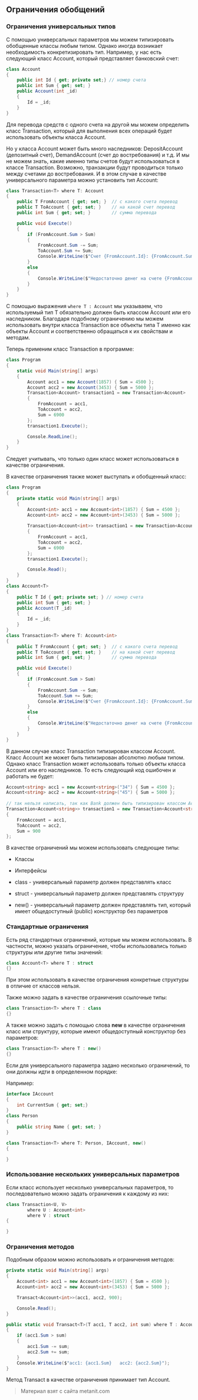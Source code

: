 ## Ограничения обобщений

### Ограничения универсальных типов

С помощью универсальных параметров мы можем типизировать обобщенные классы любым типом. Однако иногда возникает необходимость конкретизировать тип. Например, у нас есть следующий класс Account, который представляет банковский счет:

```cs
class Account
{
    public int Id { get; private set;} // номер счета
    public int Sum { get; set; }
    public Account(int _id)
    {
        Id = _id;
    }
}
```

Для перевода средств с одного счета на другой мы можем определить класс Transaction, который для выполнения всех операций будет использовать объекты класса Account.

Но у класса Account может быть много наследников: DepositAccount (депозитный счет), DemandAccount (счет до востребования) и т.д. И мы не можем знать, какие именно типы счетов будут использоваться в классе Transaction. Возможно, транзакции будут проводиться только между счетами до востребования. И в этом случае в качестве универсального параметра можно установить тип Account:

```cs
class Transaction<T> where T: Account
{
    public T FromAccount { get; set; }  // с какого счета перевод
    public T ToAccount { get; set; }    // на какой счет перевод
    public int Sum { get; set; }        // сумма перевода

    public void Execute()
    {
        if (FromAccount.Sum > Sum)
        {
            FromAccount.Sum -= Sum;
            ToAccount.Sum += Sum;
            Console.WriteLine($"Счет {FromAccount.Id}: {FromAccount.Sum}$ \nСчет {ToAccount.Id}: {ToAccount.Sum}$");
        }
        else
        {
            Console.WriteLine($"Недостаточно денег на счете {FromAccount.Id}");
        }
    }
}
```

С помощью выражения `where T : Account` мы указываем, что используемый тип T обязательно должен быть классом Account или его наследником. Благодаря подобному ограничению мы можем использовать внутри класса Transaction все объекты типа T именно как объекты Account и соответственно обращаться к их свойствам и методам.

Теперь применим класс Transaction в программе:

```cs
class Program
{
    static void Main(string[] args)
    {
        Account acc1 = new Account(1857) { Sum = 4500 };
        Account acc2 = new Account(3453) { Sum = 5000 };
        Transaction<Account> transaction1 = new Transaction<Account>
        {
            FromAccount = acc1,
            ToAccount = acc2,
            Sum = 6900
        };
        transaction1.Execute();

        Console.ReadLine();
    }
}
```

Следует учитывать, что только один класс может использоваться в качестве ограничения.

В качестве ограничения также может выступать и обобщенный класс:

```cs
class Program
{
    private static void Main(string[] args)
    {
        Account<int> acc1 = new Account<int>(1857) { Sum = 4500 };
        Account<int> acc2 = new Account<int>(3453) { Sum = 5000 };
            
        Transaction<Account<int>> transaction1 = new Transaction<Account<int>>
        {
            FromAccount = acc1,
            ToAccount = acc2,
            Sum = 6900
        };
        transaction1.Execute();

        Console.Read();
    } 
}
class Account<T>
{
    public T Id { get; private set; } // номер счета
    public int Sum { get; set; }
    public Account(T _id)
    {
        Id = _id;
    }
}
class Transaction<T> where T: Account<int>
{
    public T FromAccount { get; set; }  // с какого счета перевод
    public T ToAccount { get; set; }    // на какой счет перевод
    public int Sum { get; set; }        // сумма перевода

    public void Execute()
    {
        if (FromAccount.Sum > Sum)
        {
            FromAccount.Sum -= Sum;
            ToAccount.Sum += Sum;
            Console.WriteLine($"Счет {FromAccount.Id}: {FromAccount.Sum}$ \nСчет {ToAccount.Id}: {ToAccount.Sum}$");
        }
        else
        {
            Console.WriteLine($"Недостаточно денег на счете {FromAccount.Id}");
        }
    }
}
```

В данном случае класс Transaction типизирован классом Account<int>. Класс Account же может быть типизирован абсолютно любым типом. Однако класс Transaction может использовать только объекты класса Account<int> или его наследников. То есть следующий код ошибочен и работать не будет:

```cs
Account<string> acc1 = new Account<string>("34") { Sum = 4500 };
Account<string> acc2 = new Account<string>("45") { Sum = 5000 };
            
// так нельзя написать, так как Bank должен быть типизирован классом Account<int> или его наследником
Transaction<Account<string>> transaction1 = new Transaction<Account<string>>
{
    FromAccount = acc1,
    ToAccount = acc2,
    Sum = 900
};
```

В качестве ограничений мы можем использовать следующие типы:

- Классы

- Интерфейсы

- class - универсальный параметр должен представлять класс

- struct - универсальный параметр должен представлять структуру

- new() - универсальный параметр должен представлять тип, который имеет общедоступный (public) конструктор без параметров

### Стандартные ограничения

Есть ряд стандартных ограничений, которые мы можем использовать. В частности, можно указать ограничение, чтобы использовались только структуры или другие типы значений:

```cs
class Account<T> where T : struct
{}
```

При этом использовать в качестве ограничения конкретные структуры в отличие от классов нельзя.

Также можно задать в качестве ограничения ссылочные типы:

```cs
class Transaction<T> where T : class
{}
```

А также можно задать с помощью слова **new** в качестве ограничения класс или структуру, которые имеют общедоступный конструктор без параметров:

```cs
class Transaction<T> where T : new()
{}
```

Если для универсального параметра задано несколько ограничений, то они должны идти в определенном порядке:

Например:

```cs
interface IAccount
{
    int CurrentSum { get; set;}
}
class Person
{
    public string Name { get; set; }
}

class Transaction<T> where T: Person, IAccount, new()
{

}
```

### Использование нескольких универсальных параметров

Если класс использует несколько универсальных параметров, то последовательно можно задать ограничения к каждому из них:

```cs
class Transaction<U, V>
        where U : Account<int>
        where V : struct
{

}
```

### Ограничения методов

Подобным образом можно использовать и ограничения методов:

```cs
private static void Main(string[] args)
{
    Account<int> acc1 = new Account<int>(1857) { Sum = 4500 };
    Account<int> acc2 = new Account<int>(3453) { Sum = 5000 };

    Transact<Account<int>>(acc1, acc2, 900);

    Console.Read();
}

public static void Transact<T>(T acc1, T acc2, int sum) where T : Account<int>
{
    if (acc1.Sum > sum)
    {
        acc1.Sum -= sum;
        acc2.Sum += sum;
    }
    Console.WriteLine($"acc1: {acc1.Sum}   acc2: {acc2.Sum}");
}
```

Метод Transact в качестве ограничения принимает тип Account<int>.


> Материал взят с сайта metanit.com